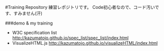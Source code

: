 #Training Repository
練習レポジトリです。
Code初心者なので、コード汚いです、すみません(汗)

###demo & my training
- W3C specification list http://kazumatojo.github.io/spec_list/spec_list/index.html
- VisualizeHTML.js http://kazumatojo.github.io/visualizeHTML/index.html
